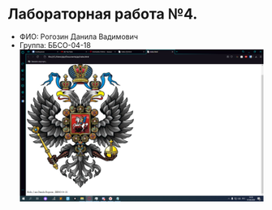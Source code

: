 # Лабораторная работа №4.
- ФИО: Рогозин Данила Вадимович
- Группа: ББСО-04-18
![Image alt](https://github.com/DanilaRogozin/-/blob/master/Docker/screenshot.png.png)
